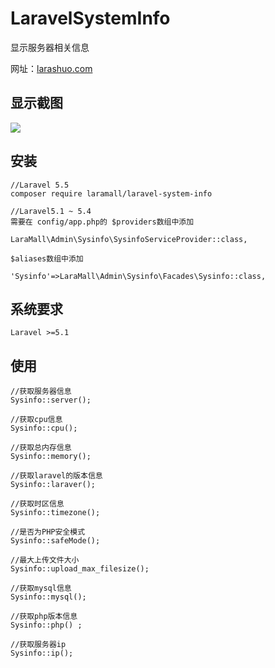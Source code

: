 # LaravelSystemInfo
显示服务器相关信息

网址：<a href="https://larashuo.com">larashuo.com</a>

## 显示截图

<img src="https://laravip.com/github/desktop.png">

## 安装
````
//Laravel 5.5 
composer require laramall/laravel-system-info

//Laravel5.1 ~ 5.4
需要在 config/app.php的 $providers数组中添加

LaraMall\Admin\Sysinfo\SysinfoServiceProvider::class,

$aliases数组中添加

'Sysinfo'=>LaraMall\Admin\Sysinfo\Facades\Sysinfo::class,

````

## 系统要求

````
Laravel >=5.1
````



## 使用

````
//获取服务器信息
Sysinfo::server();

//获取cpu信息
Sysinfo::cpu();

//获取总内存信息
Sysinfo::memory();

//获取laravel的版本信息
Sysinfo::laraver();

//获取时区信息
Sysinfo::timezone();

//是否为PHP安全模式
Sysinfo::safeMode();

//最大上传文件大小
Sysinfo::upload_max_filesize();

//获取mysql信息
Sysinfo::mysql();

//获取php版本信息
Sysinfo::php() ;

//获取服务器ip
Sysinfo::ip();

````
